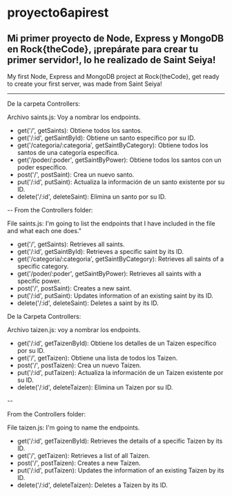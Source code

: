 # proyecto6apirest

Mi primer proyecto de Node, Express y MongoDB en Rock{theCode}, ¡prepárate para crear tu primer servidor!, lo he realizado de Saint Seiya!
-
My first Node, Express and MongoDB project at Rock{theCode}, get ready to create your first server, was made from Saint Seiya!

--------

De la carpeta Controllers:

Archivo saints.js: Voy a nombrar los endpoints.

- get('/', getSaints): Obtiene todos los santos. 
- get('/:id', getSaintById): Obtiene un santo específico por su ID.
- get('/categoria/:categoria', getSaintByCategory): Obtiene todos los santos de una categoría específica. 
- get('/poder/:poder', getSaintByPower): Obtiene todos los santos con un poder específico. 
- post('/', postSaint): Crea un nuevo santo. 
- put('/:id', putSaint): Actualiza la información de un santo existente por su ID. 
- delete('/:id', deleteSaint): Elimina un santo por su ID.

-- From the Controllers folder:

File saints.js: I'm going to list the endpoints that I have included in the file and what each one does."

- get('/', getSaints): Retrieves all saints. 
- get('/:id', getSaintById): Retrieves a specific saint by its ID.
- get('/categoria/:categoria', getSaintByCategory): Retrieves all saints of a specific category. 
- get('/poder/:poder', getSaintByPower): Retrieves all saints with a specific power. 
- post('/', postSaint): Creates a new saint. 
- put('/:id', putSaint): Updates information of an existing saint by its ID.
- delete('/:id', deleteSaint): Deletes a saint by its ID.

De la Carpeta Controllers:

Archivo taizen.js: voy a nombrar los endpoints.

- get('/:id', getTaizenById): Obtiene los detalles de un Taizen específico por su ID. 
- get('/', getTaizen): Obtiene una lista de todos los Taizen. 
- post('/', postTaizen): Crea un nuevo Taizen. 
- put('/:id', putTaizen): Actualiza la información de un Taizen existente por su ID. 
- delete('/:id', deleteTaizen): Elimina un Taizen por su ID.

--

From the Controllers folder:

File taizen.js: I'm going to name the endpoints. 

- get('/:id', getTaizenById): Retrieves the details of a specific Taizen by its ID. 
- get('/', getTaizen): Retrieves a list of all Taizen. 
- post('/', postTaizen): Creates a new Taizen. 
- put('/:id', putTaizen): Updates the information of an existing Taizen by its ID. 
- delete('/:id', deleteTaizen): Deletes a Taizen by its ID.


 
